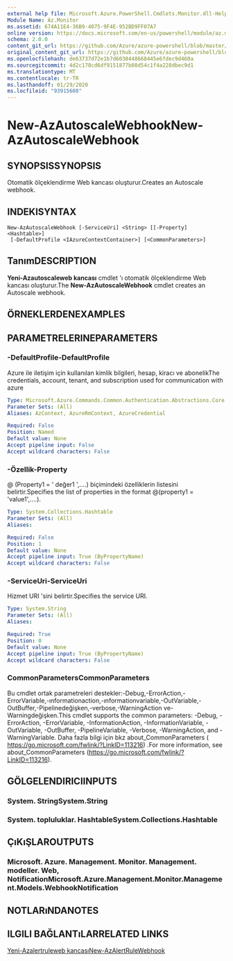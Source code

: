 ```yaml
---
external help file: Microsoft.Azure.PowerShell.Cmdlets.Monitor.dll-Help.xml
Module Name: Az.Monitor
ms.assetid: 674A11E4-36B9-4075-9F4E-952BD9FF07A7
online version: https://docs.microsoft.com/en-us/powershell/module/az.monitor/new-azautoscalewebhook
schema: 2.0.0
content_git_url: https://github.com/Azure/azure-powershell/blob/master/src/Monitor/Monitor/help/New-AzAutoscaleWebhook.md
original_content_git_url: https://github.com/Azure/azure-powershell/blob/master/src/Monitor/Monitor/help/New-AzAutoscaleWebhook.md
ms.openlocfilehash: de63737d72e1b7d6030448668445e6fdec9d460a
ms.sourcegitcommit: 4d2c178cd6df9151877b08d54c1f4a228dbec9d1
ms.translationtype: MT
ms.contentlocale: tr-TR
ms.lasthandoff: 01/29/2020
ms.locfileid: "93915608"
---
```

# <span data-ttu-id="0cb35-101">New-AzAutoscaleWebhook</span><span class="sxs-lookup"><span data-stu-id="0cb35-101">New-AzAutoscaleWebhook</span></span>

## <span data-ttu-id="0cb35-102">SYNOPSIS</span><span class="sxs-lookup"><span data-stu-id="0cb35-102">SYNOPSIS</span></span>
<span data-ttu-id="0cb35-103">Otomatik ölçeklendirme Web kancası oluşturur.</span><span class="sxs-lookup"><span data-stu-id="0cb35-103">Creates an Autoscale webhook.</span></span>

## <span data-ttu-id="0cb35-104">INDEKI</span><span class="sxs-lookup"><span data-stu-id="0cb35-104">SYNTAX</span></span>

```
New-AzAutoscaleWebhook [-ServiceUri] <String> [[-Property] <Hashtable>]
 [-DefaultProfile <IAzureContextContainer>] [<CommonParameters>]
```

## <span data-ttu-id="0cb35-105">Tanım</span><span class="sxs-lookup"><span data-stu-id="0cb35-105">DESCRIPTION</span></span>
<span data-ttu-id="0cb35-106">**Yeni-Azautoscaleweb kancası** cmdlet 'ı otomatik ölçeklendirme Web kancası oluşturur.</span><span class="sxs-lookup"><span data-stu-id="0cb35-106">The **New-AzAutoscaleWebhook** cmdlet creates an Autoscale webhook.</span></span>

## <span data-ttu-id="0cb35-107">ÖRNEKLERDEN</span><span class="sxs-lookup"><span data-stu-id="0cb35-107">EXAMPLES</span></span>

## <span data-ttu-id="0cb35-108">PARAMETRELERINE</span><span class="sxs-lookup"><span data-stu-id="0cb35-108">PARAMETERS</span></span>

### <span data-ttu-id="0cb35-109">-DefaultProfile</span><span class="sxs-lookup"><span data-stu-id="0cb35-109">-DefaultProfile</span></span>
<span data-ttu-id="0cb35-110">Azure ile iletişim için kullanılan kimlik bilgileri, hesap, kiracı ve abonelik</span><span class="sxs-lookup"><span data-stu-id="0cb35-110">The credentials, account, tenant, and subscription used for communication with azure</span></span>

```yaml
Type: Microsoft.Azure.Commands.Common.Authentication.Abstractions.Core.IAzureContextContainer
Parameter Sets: (All)
Aliases: AzContext, AzureRmContext, AzureCredential

Required: False
Position: Named
Default value: None
Accept pipeline input: False
Accept wildcard characters: False
```

### <span data-ttu-id="0cb35-111">-Özellik</span><span class="sxs-lookup"><span data-stu-id="0cb35-111">-Property</span></span>
<span data-ttu-id="0cb35-112">@ (Property1 = ' değer1 ',....) biçimindeki özelliklerin listesini belirtir.</span><span class="sxs-lookup"><span data-stu-id="0cb35-112">Specifies the list of properties in the format @(property1 = 'value1',....).</span></span>

```yaml
Type: System.Collections.Hashtable
Parameter Sets: (All)
Aliases:

Required: False
Position: 1
Default value: None
Accept pipeline input: True (ByPropertyName)
Accept wildcard characters: False
```

### <span data-ttu-id="0cb35-113">-ServiceUri</span><span class="sxs-lookup"><span data-stu-id="0cb35-113">-ServiceUri</span></span>
<span data-ttu-id="0cb35-114">Hizmet URI 'sini belirtir.</span><span class="sxs-lookup"><span data-stu-id="0cb35-114">Specifies the service URI.</span></span>

```yaml
Type: System.String
Parameter Sets: (All)
Aliases:

Required: True
Position: 0
Default value: None
Accept pipeline input: True (ByPropertyName)
Accept wildcard characters: False
```

### <span data-ttu-id="0cb35-115">CommonParameters</span><span class="sxs-lookup"><span data-stu-id="0cb35-115">CommonParameters</span></span>
<span data-ttu-id="0cb35-116">Bu cmdlet ortak parametreleri destekler:-Debug,-ErrorAction,-ErrorVariable,-ınformationaction,-ınformationvariable,-OutVariable,-OutBuffer,-Pipelinedeğişken,-verbose,-WarningAction ve-Warningdeğişken.</span><span class="sxs-lookup"><span data-stu-id="0cb35-116">This cmdlet supports the common parameters: -Debug, -ErrorAction, -ErrorVariable, -InformationAction, -InformationVariable, -OutVariable, -OutBuffer, -PipelineVariable, -Verbose, -WarningAction, and -WarningVariable.</span></span> <span data-ttu-id="0cb35-117">Daha fazla bilgi için bkz about_CommonParameters ( https://go.microsoft.com/fwlink/?LinkID=113216) .</span><span class="sxs-lookup"><span data-stu-id="0cb35-117">For more information, see about_CommonParameters (https://go.microsoft.com/fwlink/?LinkID=113216).</span></span>

## <span data-ttu-id="0cb35-118">GÖLGELENDIRICI</span><span class="sxs-lookup"><span data-stu-id="0cb35-118">INPUTS</span></span>

### <span data-ttu-id="0cb35-119">System. String</span><span class="sxs-lookup"><span data-stu-id="0cb35-119">System.String</span></span>

### <span data-ttu-id="0cb35-120">System. topluluklar. Hashtable</span><span class="sxs-lookup"><span data-stu-id="0cb35-120">System.Collections.Hashtable</span></span>

## <span data-ttu-id="0cb35-121">ÇıKıŞLAR</span><span class="sxs-lookup"><span data-stu-id="0cb35-121">OUTPUTS</span></span>

### <span data-ttu-id="0cb35-122">Microsoft. Azure. Management. Monitor. Management. modeller. Web, Notification</span><span class="sxs-lookup"><span data-stu-id="0cb35-122">Microsoft.Azure.Management.Monitor.Management.Models.WebhookNotification</span></span>

## <span data-ttu-id="0cb35-123">NOTLARıNDA</span><span class="sxs-lookup"><span data-stu-id="0cb35-123">NOTES</span></span>

## <span data-ttu-id="0cb35-124">ILGILI BAĞLANTıLAR</span><span class="sxs-lookup"><span data-stu-id="0cb35-124">RELATED LINKS</span></span>

[<span data-ttu-id="0cb35-125">Yeni-Azalertruleweb kancası</span><span class="sxs-lookup"><span data-stu-id="0cb35-125">New-AzAlertRuleWebhook</span></span>](./New-AzAlertRuleWebhook.md)


